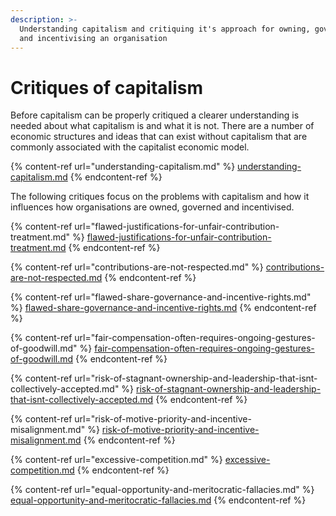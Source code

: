 ```yaml
---
description: >-
  Understanding capitalism and critiquing it's approach for owning, governing
  and incentivising an organisation
---
```


# Critiques of capitalism

Before capitalism can be properly critiqued a clearer understanding is needed about what capitalism is and what it is not. There are a number of economic structures and ideas that can exist without capitalism that are commonly associated with the capitalist economic model.

{% content-ref url="understanding-capitalism.md" %}
[understanding-capitalism.md](understanding-capitalism.md)
{% endcontent-ref %}



The following critiques focus on the problems with capitalism and how it influences how organisations are owned, governed and incentivised.

{% content-ref url="flawed-justifications-for-unfair-contribution-treatment.md" %}
[flawed-justifications-for-unfair-contribution-treatment.md](flawed-justifications-for-unfair-contribution-treatment.md)
{% endcontent-ref %}

{% content-ref url="contributions-are-not-respected.md" %}
[contributions-are-not-respected.md](contributions-are-not-respected.md)
{% endcontent-ref %}

{% content-ref url="flawed-share-governance-and-incentive-rights.md" %}
[flawed-share-governance-and-incentive-rights.md](flawed-share-governance-and-incentive-rights.md)
{% endcontent-ref %}

{% content-ref url="fair-compensation-often-requires-ongoing-gestures-of-goodwill.md" %}
[fair-compensation-often-requires-ongoing-gestures-of-goodwill.md](fair-compensation-often-requires-ongoing-gestures-of-goodwill.md)
{% endcontent-ref %}

{% content-ref url="risk-of-stagnant-ownership-and-leadership-that-isnt-collectively-accepted.md" %}
[risk-of-stagnant-ownership-and-leadership-that-isnt-collectively-accepted.md](risk-of-stagnant-ownership-and-leadership-that-isnt-collectively-accepted.md)
{% endcontent-ref %}

{% content-ref url="risk-of-motive-priority-and-incentive-misalignment.md" %}
[risk-of-motive-priority-and-incentive-misalignment.md](risk-of-motive-priority-and-incentive-misalignment.md)
{% endcontent-ref %}

{% content-ref url="excessive-competition.md" %}
[excessive-competition.md](excessive-competition.md)
{% endcontent-ref %}

{% content-ref url="equal-opportunity-and-meritocratic-fallacies.md" %}
[equal-opportunity-and-meritocratic-fallacies.md](equal-opportunity-and-meritocratic-fallacies.md)
{% endcontent-ref %}
